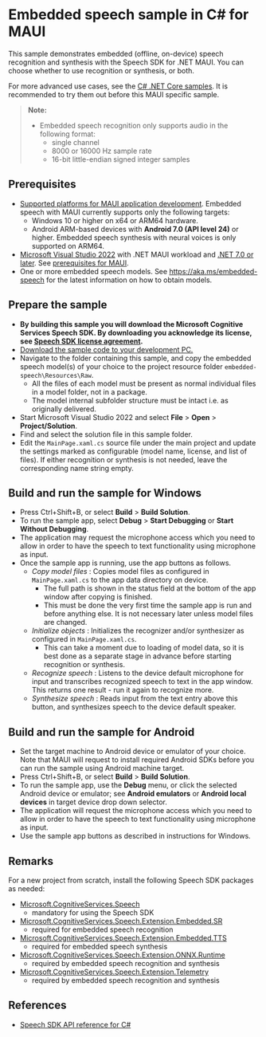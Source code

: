 # Embedded speech sample in C# for MAUI

This sample demonstrates embedded (offline, on-device) speech recognition and synthesis with the Speech SDK for .NET MAUI.
You can choose whether to use recognition or synthesis, or both.

For more advanced use cases, see the [C# .NET Core samples](../../dotnetcore/embedded-speech).
It is recommended to try them out before this MAUI specific sample.

> **Note:**
> * Embedded speech recognition only supports audio in the following format:
>   * single channel
>   * 8000 or 16000 Hz sample rate
>   * 16-bit little-endian signed integer samples

## Prerequisites

* [Supported platforms for MAUI application development](https://learn.microsoft.com/dotnet/maui/supported-platforms?view=net-maui-7.0).
  Embedded speech with MAUI currently supports only the following targets:
  * Windows 10 or higher on x64 or ARM64 hardware.
  * Android ARM-based devices with **Android 7.0 (API level 24)** or higher.
    Embedded speech synthesis with neural voices is only supported on ARM64.
* [Microsoft Visual Studio 2022](https://www.visualstudio.com/) with .NET MAUI workload and [.NET 7.0 or later](https://learn.microsoft.com/dotnet/core/install/windows?tabs=net70).
  See [prerequisites for MAUI](https://learn.microsoft.com/dotnet/maui/get-started/installation?view=net-maui-7.0&tabs=vswin).
* One or more embedded speech models. See https://aka.ms/embedded-speech for the latest information on how to obtain models.

## Prepare the sample

* **By building this sample you will download the Microsoft Cognitive Services Speech SDK. By downloading you acknowledge its license, see [Speech SDK license agreement](https://aka.ms/csspeech/license).**
* [Download the sample code to your development PC.](/README.md#get-the-samples)
* Navigate to the folder containing this sample, and copy the embedded speech model(s) of your choice to the project resource folder `embedded-speech\Resources\Raw`.
  * All the files of each model must be present as normal individual files in a model folder, not in a package.
  * The model internal subfolder structure must be intact i.e. as originally delivered.
* Start Microsoft Visual Studio 2022 and select **File** \> **Open** \> **Project/Solution**.
* Find and select the solution file in this sample folder.
* Edit the `MainPage.xaml.cs` source file under the main project and update the settings marked as configurable (model name, license, and list of files).
  If either recognition or synthesis is not needed, leave the corresponding name string empty.

## Build and run the sample for Windows
* Press Ctrl+Shift+B, or select **Build** \> **Build Solution**.
* To run the sample app, select **Debug** \> **Start Debugging** or **Start Without Debugging**.
* The application may request the microphone access which you need to allow in order to have the speech to text functionality using microphone as input.
* Once the sample app is running, use the app buttons as follows.
  * *Copy model files* : Copies model files as configured in `MainPage.xaml.cs` to the app data directory on device.
    * The full path is shown in the status field at the bottom of the app window after copying is finished.
    * This must be done the very first time the sample app is run and before anything else. It is not necessary later unless model files are changed.
  * *Initialize objects* : Initializes the recognizer and/or synthesizer as configured in `MainPage.xaml.cs`.
    * This can take a moment due to loading of model data, so it is best done as a separate stage in advance before starting recognition or synthesis.
  * *Recognize speech* : Listens to the device default microphone for input and transcribes recognized speech to text in the app window. This returns one result - run it again to recognize more.
  * *Synthesize speech* : Reads input from the text entry above this button, and synthesizes speech to the device default speaker.

## Build and run the sample for Android
* Set the target machine to Android device or emulator of your choice. Note that MAUI will request to install required Android SDKs before you can run the sample using Android machine target.
* Press Ctrl+Shift+B, or select **Build** \> **Build Solution**.
* To run the sample app, use the **Debug** menu, or click the selected Android device or emulator; see **Android emulators** or **Android local devices** in target device drop down selector.
* The application will request the microphone access which you need to allow in order to have the speech to text functionality using microphone as input.
* Use the sample app buttons as described in instructions for Windows.

## Remarks

For a new project from scratch, install the following Speech SDK packages as needed:
* [Microsoft.CognitiveServices.Speech](https://www.nuget.org/packages/Microsoft.CognitiveServices.Speech)
  * mandatory for using the Speech SDK
* [Microsoft.CognitiveServices.Speech.Extension.Embedded.SR](https://www.nuget.org/packages/Microsoft.CognitiveServices.Speech.Extension.Embedded.SR)
  * required for embedded speech recognition
* [Microsoft.CognitiveServices.Speech.Extension.Embedded.TTS](https://www.nuget.org/packages/Microsoft.CognitiveServices.Speech.Extension.Embedded.TTS)
  * required for embedded speech synthesis
* [Microsoft.CognitiveServices.Speech.Extension.ONNX.Runtime](https://www.nuget.org/packages/Microsoft.CognitiveServices.Speech.Extension.ONNX.Runtime)
  * required by embedded speech recognition and synthesis
* [Microsoft.CognitiveServices.Speech.Extension.Telemetry](https://www.nuget.org/packages/Microsoft.CognitiveServices.Speech.Extension.Telemetry)
  * required by embedded speech recognition and synthesis

## References

* [Speech SDK API reference for C#](https://aka.ms/csspeech/csharpref)
